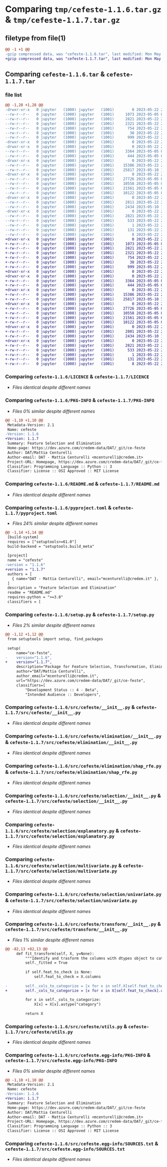 # Comparing `tmp/cefeste-1.1.6.tar.gz` & `tmp/cefeste-1.1.7.tar.gz`

## filetype from file(1)

```diff
@@ -1 +1 @@
-gzip compressed data, was "cefeste-1.1.6.tar", last modified: Mon May 22 21:02:53 2023, max compression
+gzip compressed data, was "cefeste-1.1.7.tar", last modified: Mon May 22 21:11:03 2023, max compression
```

## Comparing `cefeste-1.1.6.tar` & `cefeste-1.1.7.tar`

### file list

```diff
@@ -1,28 +1,28 @@
-drwxr-xr-x   0 jupyter   (1000) jupyter   (1001)        0 2023-05-22 21:02:53.452531 cefeste-1.1.6/
--rw-r--r--   0 jupyter   (1000) jupyter   (1001)     1073 2023-05-05 08:25:33.000000 cefeste-1.1.6/LICENCE
--rw-r--r--   0 jupyter   (1000) jupyter   (1001)     2821 2023-05-22 21:02:53.452531 cefeste-1.1.6/PKG-INFO
--rw-r--r--   0 jupyter   (1000) jupyter   (1001)     2321 2023-05-22 20:53:27.000000 cefeste-1.1.6/README.md
--rw-r--r--   0 jupyter   (1000) jupyter   (1001)      754 2023-05-22 21:01:54.000000 cefeste-1.1.6/pyproject.toml
--rw-r--r--   0 jupyter   (1000) jupyter   (1001)       38 2023-05-22 21:02:53.452531 cefeste-1.1.6/setup.cfg
--rw-r--r--   0 jupyter   (1000) jupyter   (1001)      999 2023-05-22 21:01:53.000000 cefeste-1.1.6/setup.py
-drwxr-xr-x   0 jupyter   (1000) jupyter   (1001)        0 2023-05-22 21:02:53.440530 cefeste-1.1.6/src/
-drwxr-xr-x   0 jupyter   (1000) jupyter   (1001)        0 2023-05-22 21:02:53.448531 cefeste-1.1.6/src/cefeste/
--rw-r--r--   0 jupyter   (1000) jupyter   (1001)     3364 2023-05-05 08:25:33.000000 cefeste-1.1.6/src/cefeste/__init__.py
--rw-r--r--   0 jupyter   (1000) jupyter   (1001)      444 2023-05-05 08:25:33.000000 cefeste-1.1.6/src/cefeste/config.py
-drwxr-xr-x   0 jupyter   (1000) jupyter   (1001)        0 2023-05-22 21:02:53.452531 cefeste-1.1.6/src/cefeste/elimination/
--rw-r--r--   0 jupyter   (1000) jupyter   (1001)    15386 2023-05-22 20:53:27.000000 cefeste-1.1.6/src/cefeste/elimination/__init__.py
--rw-r--r--   0 jupyter   (1000) jupyter   (1001)    25817 2023-05-10 10:23:33.000000 cefeste-1.1.6/src/cefeste/elimination/shap_rfe.py
-drwxr-xr-x   0 jupyter   (1000) jupyter   (1001)        0 2023-05-22 21:02:53.452531 cefeste-1.1.6/src/cefeste/selection/
--rw-r--r--   0 jupyter   (1000) jupyter   (1001)    27726 2023-05-05 08:25:33.000000 cefeste-1.1.6/src/cefeste/selection/__init__.py
--rw-r--r--   0 jupyter   (1000) jupyter   (1001)    10558 2023-05-05 08:25:33.000000 cefeste-1.1.6/src/cefeste/selection/explanatory.py
--rw-r--r--   0 jupyter   (1000) jupyter   (1001)    21561 2023-05-05 08:25:33.000000 cefeste-1.1.6/src/cefeste/selection/multivariate.py
--rw-r--r--   0 jupyter   (1000) jupyter   (1001)    10122 2023-05-05 08:25:33.000000 cefeste-1.1.6/src/cefeste/selection/univariate.py
-drwxr-xr-x   0 jupyter   (1000) jupyter   (1001)        0 2023-05-22 21:02:53.452531 cefeste-1.1.6/src/cefeste/transform/
--rw-r--r--   0 jupyter   (1000) jupyter   (1001)     2811 2023-05-22 21:01:13.000000 cefeste-1.1.6/src/cefeste/transform/__init__.py
--rw-r--r--   0 jupyter   (1000) jupyter   (1001)     2434 2023-05-10 10:23:33.000000 cefeste-1.1.6/src/cefeste/utils.py
-drwxr-xr-x   0 jupyter   (1000) jupyter   (1001)        0 2023-05-22 21:02:53.448531 cefeste-1.1.6/src/cefeste.egg-info/
--rw-r--r--   0 jupyter   (1000) jupyter   (1001)     2821 2023-05-22 21:02:53.000000 cefeste-1.1.6/src/cefeste.egg-info/PKG-INFO
--rw-r--r--   0 jupyter   (1000) jupyter   (1001)      533 2023-05-22 21:02:53.000000 cefeste-1.1.6/src/cefeste.egg-info/SOURCES.txt
--rw-r--r--   0 jupyter   (1000) jupyter   (1001)        1 2023-05-22 21:02:53.000000 cefeste-1.1.6/src/cefeste.egg-info/dependency_links.txt
--rw-r--r--   0 jupyter   (1000) jupyter   (1001)      131 2023-05-22 21:02:53.000000 cefeste-1.1.6/src/cefeste.egg-info/requires.txt
--rw-r--r--   0 jupyter   (1000) jupyter   (1001)        8 2023-05-22 21:02:53.000000 cefeste-1.1.6/src/cefeste.egg-info/top_level.txt
+drwxr-xr-x   0 jupyter   (1000) jupyter   (1001)        0 2023-05-22 21:11:03.780634 cefeste-1.1.7/
+-rw-r--r--   0 jupyter   (1000) jupyter   (1001)     1073 2023-05-05 08:25:33.000000 cefeste-1.1.7/LICENCE
+-rw-r--r--   0 jupyter   (1000) jupyter   (1001)     2821 2023-05-22 21:11:03.780634 cefeste-1.1.7/PKG-INFO
+-rw-r--r--   0 jupyter   (1000) jupyter   (1001)     2321 2023-05-22 20:53:27.000000 cefeste-1.1.7/README.md
+-rw-r--r--   0 jupyter   (1000) jupyter   (1001)      754 2023-05-22 21:09:34.000000 cefeste-1.1.7/pyproject.toml
+-rw-r--r--   0 jupyter   (1000) jupyter   (1001)       38 2023-05-22 21:11:03.780634 cefeste-1.1.7/setup.cfg
+-rw-r--r--   0 jupyter   (1000) jupyter   (1001)      999 2023-05-22 21:09:36.000000 cefeste-1.1.7/setup.py
+drwxr-xr-x   0 jupyter   (1000) jupyter   (1001)        0 2023-05-22 21:11:03.760632 cefeste-1.1.7/src/
+drwxr-xr-x   0 jupyter   (1000) jupyter   (1001)        0 2023-05-22 21:11:03.768633 cefeste-1.1.7/src/cefeste/
+-rw-r--r--   0 jupyter   (1000) jupyter   (1001)     3364 2023-05-05 08:25:33.000000 cefeste-1.1.7/src/cefeste/__init__.py
+-rw-r--r--   0 jupyter   (1000) jupyter   (1001)      444 2023-05-05 08:25:33.000000 cefeste-1.1.7/src/cefeste/config.py
+drwxr-xr-x   0 jupyter   (1000) jupyter   (1001)        0 2023-05-22 21:11:03.776633 cefeste-1.1.7/src/cefeste/elimination/
+-rw-r--r--   0 jupyter   (1000) jupyter   (1001)    15386 2023-05-22 20:53:27.000000 cefeste-1.1.7/src/cefeste/elimination/__init__.py
+-rw-r--r--   0 jupyter   (1000) jupyter   (1001)    25817 2023-05-10 10:23:33.000000 cefeste-1.1.7/src/cefeste/elimination/shap_rfe.py
+drwxr-xr-x   0 jupyter   (1000) jupyter   (1001)        0 2023-05-22 21:11:03.776633 cefeste-1.1.7/src/cefeste/selection/
+-rw-r--r--   0 jupyter   (1000) jupyter   (1001)    27726 2023-05-05 08:25:33.000000 cefeste-1.1.7/src/cefeste/selection/__init__.py
+-rw-r--r--   0 jupyter   (1000) jupyter   (1001)    10558 2023-05-05 08:25:33.000000 cefeste-1.1.7/src/cefeste/selection/explanatory.py
+-rw-r--r--   0 jupyter   (1000) jupyter   (1001)    21561 2023-05-05 08:25:33.000000 cefeste-1.1.7/src/cefeste/selection/multivariate.py
+-rw-r--r--   0 jupyter   (1000) jupyter   (1001)    10122 2023-05-05 08:25:33.000000 cefeste-1.1.7/src/cefeste/selection/univariate.py
+drwxr-xr-x   0 jupyter   (1000) jupyter   (1001)        0 2023-05-22 21:11:03.776633 cefeste-1.1.7/src/cefeste/transform/
+-rw-r--r--   0 jupyter   (1000) jupyter   (1001)     2801 2023-05-22 21:09:54.000000 cefeste-1.1.7/src/cefeste/transform/__init__.py
+-rw-r--r--   0 jupyter   (1000) jupyter   (1001)     2434 2023-05-10 10:23:33.000000 cefeste-1.1.7/src/cefeste/utils.py
+drwxr-xr-x   0 jupyter   (1000) jupyter   (1001)        0 2023-05-22 21:11:03.772633 cefeste-1.1.7/src/cefeste.egg-info/
+-rw-r--r--   0 jupyter   (1000) jupyter   (1001)     2821 2023-05-22 21:11:03.000000 cefeste-1.1.7/src/cefeste.egg-info/PKG-INFO
+-rw-r--r--   0 jupyter   (1000) jupyter   (1001)      533 2023-05-22 21:11:03.000000 cefeste-1.1.7/src/cefeste.egg-info/SOURCES.txt
+-rw-r--r--   0 jupyter   (1000) jupyter   (1001)        1 2023-05-22 21:11:03.000000 cefeste-1.1.7/src/cefeste.egg-info/dependency_links.txt
+-rw-r--r--   0 jupyter   (1000) jupyter   (1001)      131 2023-05-22 21:11:03.000000 cefeste-1.1.7/src/cefeste.egg-info/requires.txt
+-rw-r--r--   0 jupyter   (1000) jupyter   (1001)        8 2023-05-22 21:11:03.000000 cefeste-1.1.7/src/cefeste.egg-info/top_level.txt
```

### Comparing `cefeste-1.1.6/LICENCE` & `cefeste-1.1.7/LICENCE`

 * *Files identical despite different names*

### Comparing `cefeste-1.1.6/PKG-INFO` & `cefeste-1.1.7/PKG-INFO`

 * *Files 0% similar despite different names*

```diff
@@ -1,10 +1,10 @@
 Metadata-Version: 2.1
 Name: cefeste
-Version: 1.1.6
+Version: 1.1.7
 Summary: Feature Selection and Elimination
 Home-page: https://dev.azure.com/credem-data/DAT/_git/ce-feste
 Author: DAT/Mattia Centurelli
 Author-email: DAT - Mattia Centurelli <mcenturelli@credem.it>
 Project-URL: Homepage, https://dev.azure.com/credem-data/DAT/_git/ce-feste
 Classifier: Programming Language :: Python :: 3
 Classifier: License :: OSI Approved :: MIT License
```

### Comparing `cefeste-1.1.6/README.md` & `cefeste-1.1.7/README.md`

 * *Files identical despite different names*

### Comparing `cefeste-1.1.6/pyproject.toml` & `cefeste-1.1.7/pyproject.toml`

 * *Files 24% similar despite different names*

```diff
@@ -1,14 +1,14 @@
 [build-system]
 requires = ["setuptools>=61.0"]
 build-backend = "setuptools.build_meta"
 
 [project]
 name = "cefeste"
-version = "1.1.6"
+version = "1.1.7"
 authors = [
   { name="DAT - Mattia Centurelli", email="mcenturelli@credem.it" },
 ]
 description = "Feature Selection and Elimination"
 readme = "README.md"
 requires-python = ">=3.8"
 classifiers = [
```

### Comparing `cefeste-1.1.6/setup.py` & `cefeste-1.1.7/setup.py`

 * *Files 2% similar despite different names*

```diff
@@ -1,12 +1,12 @@
 from setuptools import setup, find_packages
 
 setup(
     name="ce-feste",
-    version="1.1.6",
+    version="1.1.7",
     description="Package for Feature Selection, Transformation, Elimination",
     author="DAT/Mattia Centurelli",
     author_email="mcenturelli@credem.it",
     url="https://dev.azure.com/credem-data/DAT/_git/ce-feste",
     classifiers=[
         "Development Status :: 4 - Beta",
         "Intended Audience :: Developers",
```

### Comparing `cefeste-1.1.6/src/cefeste/__init__.py` & `cefeste-1.1.7/src/cefeste/__init__.py`

 * *Files identical despite different names*

### Comparing `cefeste-1.1.6/src/cefeste/elimination/__init__.py` & `cefeste-1.1.7/src/cefeste/elimination/__init__.py`

 * *Files identical despite different names*

### Comparing `cefeste-1.1.6/src/cefeste/elimination/shap_rfe.py` & `cefeste-1.1.7/src/cefeste/elimination/shap_rfe.py`

 * *Files identical despite different names*

### Comparing `cefeste-1.1.6/src/cefeste/selection/__init__.py` & `cefeste-1.1.7/src/cefeste/selection/__init__.py`

 * *Files identical despite different names*

### Comparing `cefeste-1.1.6/src/cefeste/selection/explanatory.py` & `cefeste-1.1.7/src/cefeste/selection/explanatory.py`

 * *Files identical despite different names*

### Comparing `cefeste-1.1.6/src/cefeste/selection/multivariate.py` & `cefeste-1.1.7/src/cefeste/selection/multivariate.py`

 * *Files identical despite different names*

### Comparing `cefeste-1.1.6/src/cefeste/selection/univariate.py` & `cefeste-1.1.7/src/cefeste/selection/univariate.py`

 * *Files identical despite different names*

### Comparing `cefeste-1.1.6/src/cefeste/transform/__init__.py` & `cefeste-1.1.7/src/cefeste/transform/__init__.py`

 * *Files 1% similar despite different names*

```diff
@@ -82,13 +82,13 @@
     def fit_transform(self, X, y=None):
         """Identify and trasform the columns with dtypes object to category for the input pd.DataFrame."""
         self._fitted = True
 
         if self.feat_to_check is None:
             self.feat_to_check = X.columns
 
-        self._cols_to_categorize = [x for x in self.X[self.feat_to_check].columns if self.X[x].dtype == "O"]
+        self._cols_to_categorize = [x for x in X[self.feat_to_check].columns if X[x].dtype == "O"]
 
         for x in self._cols_to_categorize:
             X[x] = X[x].astype("category")
 
         return X
```

### Comparing `cefeste-1.1.6/src/cefeste/utils.py` & `cefeste-1.1.7/src/cefeste/utils.py`

 * *Files identical despite different names*

### Comparing `cefeste-1.1.6/src/cefeste.egg-info/PKG-INFO` & `cefeste-1.1.7/src/cefeste.egg-info/PKG-INFO`

 * *Files 0% similar despite different names*

```diff
@@ -1,10 +1,10 @@
 Metadata-Version: 2.1
 Name: cefeste
-Version: 1.1.6
+Version: 1.1.7
 Summary: Feature Selection and Elimination
 Home-page: https://dev.azure.com/credem-data/DAT/_git/ce-feste
 Author: DAT/Mattia Centurelli
 Author-email: DAT - Mattia Centurelli <mcenturelli@credem.it>
 Project-URL: Homepage, https://dev.azure.com/credem-data/DAT/_git/ce-feste
 Classifier: Programming Language :: Python :: 3
 Classifier: License :: OSI Approved :: MIT License
```

### Comparing `cefeste-1.1.6/src/cefeste.egg-info/SOURCES.txt` & `cefeste-1.1.7/src/cefeste.egg-info/SOURCES.txt`

 * *Files identical despite different names*

